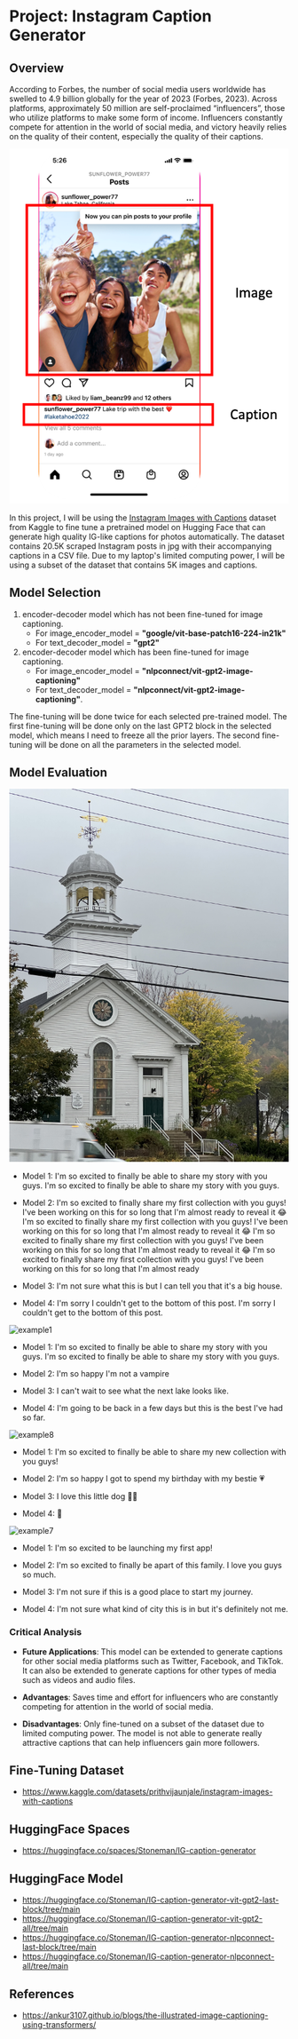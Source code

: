 # Project: Instagram Caption Generator

## Overview
According to Forbes, the number of social media users worldwide has swelled to 4.9 billion globally for the year of 2023 (Forbes, 2023). Across platforms, approximately 50 million are self-proclaimed “influencers”, those who utilize platforms to make some form of income. Influencers constantly compete for attention in the world of social media, and victory heavily relies on the quality of their content, especially the quality of their captions.

![post_sample](https://github.com/Stonemannn/Transformers/blob/15021a72e7bbbf96d9dd46c34d4c4bbe2cd18f38/post_sample.png)

In this project, I will be using the [Instagram Images with Captions](https://www.kaggle.com/datasets/prithvijaunjale/instagram-images-with-captions) dataset from Kaggle to fine tune a pretrained model on Hugging Face that can generate high quality IG-like captions for photos automatically. ​The dataset contains 20.5K scraped Instagram posts in jpg with their accompanying captions in a CSV file. Due to my laptop's limited computing power, I will be using a subset of the dataset that contains 5K images and captions.


## Model Selection
1. encoder-decoder model which has not been fine-tuned for image captioning.  
    - For image_encoder_model = **"google/vit-base-patch16-224-in21k"** 
    - For text_decoder_model = **"gpt2"**
2. encoder-decoder model which has been fine-tuned for image captioning. 
    - For image_encoder_model = **"nlpconnect/vit-gpt2-image-captioning"** 
    - For text_decoder_model = **"nlpconnect/vit-gpt2-image-captioning"**.

The fine-tuning will be done twice for each selected pre-trained model. The first fine-tuning will be done only on the last GPT2 block in the selected model, which means I need to freeze all the prior layers. The second fine-tuning will be done on all the parameters in the selected model.

## Model Evaluation
![example5](https://github.com/Stonemannn/Transformers/blob/124f2c7ade694a7d302463f5385c0a786d90ae92/Final-Project-Automatic-IG-Caption-Generator/test_images/example5.JPG)

- Model 1: I'm so excited to finally be able to share my story with you guys. I'm so excited to finally be able to share my story with you guys. 

- Model 2: I'm so excited to finally share my first collection with you guys! I've been working on this for so long that I'm almost ready to reveal it 😂 I'm so excited to finally share my first collection with you guys! I've been working on this for so long that I'm almost ready to reveal it 😂 I'm so excited to finally share my first collection with you guys! I've been working on this for so long that I'm almost ready to reveal it 😂 I'm so excited to finally share my first collection with you guys! I've been working on this for so long that I'm almost ready

- Model 3: I'm not sure what this is but I can tell you that it's a big house. 

- Model 4: I'm sorry I couldn't get to the bottom of this post. I'm sorry I couldn't get to the bottom of this post. 

![example1](https://github.com/Stonemannn/Transformers/blob/124f2c7ade694a7d302463f5385c0a786d90ae92/Final-Project-Automatic-IG-Caption-Generator/test_images/example1.JPG)

- Model 1: I'm so excited to finally be able to share my story with you guys. I'm so excited to finally be able to share my story with you guys. 

- Model 2: I'm so happy I'm not a vampire 

- Model 3: I can't wait to see what the next lake looks like. 

- Model 4: I'm going to be back in a few days but this is the best I've had so far. 

![example8](https://github.com/Stonemannn/Transformers/blob/124f2c7ade694a7d302463f5385c0a786d90ae92/Final-Project-Automatic-IG-Caption-Generator/test_images/example8.JPG)

- Model 1: I'm so excited to finally be able to share my new collection with you guys! 

- Model 2: I'm so happy I got to spend my birthday with my bestie 💗 

- Model 3: I love this little dog 💙💙 

- Model 4: 💜 

![example7](https://github.com/Stonemannn/Transformers/blob/124f2c7ade694a7d302463f5385c0a786d90ae92/Final-Project-Automatic-IG-Caption-Generator/test_images/example7.JPG)

- Model 1: I'm so excited to be launching my first app! 

- Model 2: I'm so excited to finally be apart of this family. I love you guys so much. 

- Model 3: I'm not sure if this is a good place to start my journey. 

- Model 4: I'm not sure what kind of city this is in but it's definitely not me.

### Critical Analysis
- **Future Applications**: This model can be extended to generate captions for other social media platforms such as Twitter, Facebook, and TikTok. It can also be extended to generate captions for other types of media such as videos and audio files.

- **Advantages**: Saves time and effort for influencers who are constantly competing for attention in the world of social media.

- **Disadvantages**: Only fine-tuned on a subset of the dataset due to limited computing power. The model is not able to generate really attractive captions that can help influencers gain more followers.

## Fine-Tuning Dataset
- https://www.kaggle.com/datasets/prithvijaunjale/instagram-images-with-captions

## HuggingFace Spaces
- https://huggingface.co/spaces/Stoneman/IG-caption-generator

## HuggingFace Model
- https://huggingface.co/Stoneman/IG-caption-generator-vit-gpt2-last-block/tree/main
- https://huggingface.co/Stoneman/IG-caption-generator-vit-gpt2-all/tree/main
- https://huggingface.co/Stoneman/IG-caption-generator-nlpconnect-last-block/tree/main
- https://huggingface.co/Stoneman/IG-caption-generator-nlpconnect-all/tree/main

## References

- https://ankur3107.github.io/blogs/the-illustrated-image-captioning-using-transformers/
